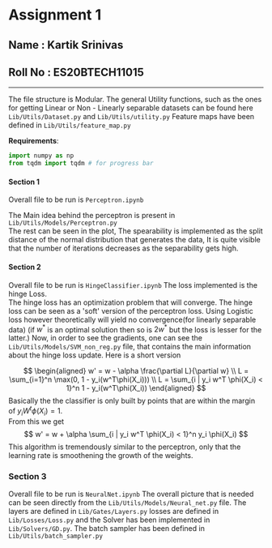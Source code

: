 # Assignment 1
## Name : Kartik Srinivas
## Roll No : ES20BTECH11015

---


The file structure is Modular.
The general Utility functions, such as the ones for getting Linear or Non - Linearly separable datasets can be found here
`Lib/Utils/Dataset.py` and  `Lib/Utils/utility.py`
Feature maps have been defined in `Lib/Utils/feature_map.py`

**Requirements**:
```Python
import numpy as np
from tqdm import tqdm # for progress bar
```
#### Section 1

Overall file to be run is `Perceptron.ipynb`

The Main idea behind the perceptron is present in `Lib/Utils/Models/Perceptron.py`
<br>
The rest can be seen in the plot, The spearability is implemented as the split distance of the normal distribution that generates the data, 
It is quite visible that the number of iterations decreases as the separability gets high.


#### Section 2
Overall file to be run is `HingeClassifier.ipynb`
The loss implemented is the hinge Loss.
<br>
The hinge loss has an optimization problem that will converge. The hinge loss can be seen as a 'soft' version of the perceptron loss.
Using Logistic loss however theoretically will yield no convergence(for linearly separable data) (if $w^*$ is an optimal solution then so is $2w^*$ but the loss is lesser for the latter.)
Now, in order to see the gradients, one can see the `Lib/Utils/Models/SVM_non_reg.py` file, that contains the main information about the hinge loss update.
Here is a short version 

$$
    \begin{aligned}
    w' = w - \alpha \frac{\partial L}{\partial w}
    \\
    L = \sum_{i=1}^n \max(0, 1 - y_i(w^T\phi(X_i)))
    \\
    L = \sum_{i | y_i w^T \phi(X_i) < 1}^n 1 - y_i(w^T\phi(X_i))
    \end{aligned}
$$
Basically the  the classifier is only built by points that are within the margin of $y_iW^t \phi(X_i) = 1$. 
<br>
From this we get 
$$
    w' = w + \alpha \sum_{i | y_i w^T \phi(X_i) < 1}^n y_i \phi(X_i)
$$
This algorithm is tremendously similar to the perceptron, only that the learning rate is smoothening the growth of the weights.


### Section 3
Overall file to be run is `NeuralNet.ipynb`
The overall picture  that is needed can be seen directly from the `Lib/Utils/Models/Neural_net.py` file.
The layers are defined in `Lib/Gates/Layers.py` losses are defined in  `Lib/Losses/Loss.py` and the Solver has been implemented in
`Lib/Solvers/GD.py`. The batch sampler has been defined in `Lib/Utils/batch_sampler.py`